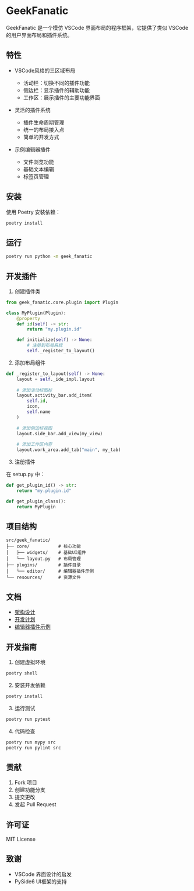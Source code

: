 # GeekFanatic

GeekFanatic 是一个模仿 VSCode 界面布局的程序框架，它提供了类似 VSCode 的用户界面布局和插件系统。

## 特性

- VSCode风格的三区域布局
  * 活动栏：切换不同的插件功能
  * 侧边栏：显示插件的辅助功能
  * 工作区：展示插件的主要功能界面

- 灵活的插件系统
  * 插件生命周期管理
  * 统一的布局接入点
  * 简单的开发方式

- 示例编辑器插件
  * 文件浏览功能
  * 基础文本编辑
  * 标签页管理

## 安装

使用 Poetry 安装依赖：

```bash
poetry install
```

## 运行

```bash
poetry run python -m geek_fanatic
```

## 开发插件

1. 创建插件类

```python
from geek_fanatic.core.plugin import Plugin

class MyPlugin(Plugin):
    @property
    def id(self) -> str:
        return "my.plugin.id"

    def initialize(self) -> None:
        # 注册到布局系统
        self._register_to_layout()
```

2. 添加布局组件

```python
def _register_to_layout(self) -> None:
    layout = self._ide_impl.layout
    
    # 添加活动栏图标
    layout.activity_bar.add_item(
        self.id,
        icon,
        self.name
    )
    
    # 添加侧边栏视图
    layout.side_bar.add_view(my_view)
    
    # 添加工作区内容
    layout.work_area.add_tab("main", my_tab)
```

3. 注册插件

在 setup.py 中：

```python
def get_plugin_id() -> str:
    return "my.plugin.id"

def get_plugin_class():
    return MyPlugin
```

## 项目结构

```
src/geek_fanatic/
├── core/           # 核心功能
│   ├── widgets/    # 基础UI组件
│   └── layout.py   # 布局管理
├── plugins/        # 插件目录
│   └── editor/     # 编辑器插件示例
└── resources/      # 资源文件
```

## 文档

- [架构设计](docs/architecture.md)
- [开发计划](docs/development_plan.md)
- [编辑器插件示例](docs/example_editor_plugin.md)

## 开发指南

1. 创建虚拟环境
```bash
poetry shell
```

2. 安装开发依赖
```bash
poetry install
```

3. 运行测试
```bash
poetry run pytest
```

4. 代码检查
```bash
poetry run mypy src
poetry run pylint src
```

## 贡献

1. Fork 项目
2. 创建功能分支
3. 提交更改
4. 发起 Pull Request

## 许可证

MIT License

## 致谢

- VSCode 界面设计的启发
- PySide6 UI框架的支持
